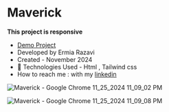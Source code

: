 # Maverick

**This project is responsive**

- [Demo Project](https://ermiarzv.github.io/Maverick/)
- Developed by Ermia Razavi
- Created - November 2024
- 🤖 Technologies Used - Html , Tailwind css
- How to reach me : with my
[linkedin](https://www.linkedin.com/in/ermia-razavi-a611312a3/)

![Maverick - Google Chrome 11_25_2024 11_09_02 PM](https://github.com/user-attachments/assets/414784e2-2859-460e-b6df-1d905864f1c5)

![Maverick - Google Chrome 11_25_2024 11_09_08 PM](https://github.com/user-attachments/assets/cf899b56-75bb-4994-8458-2e0c959fcc28)
